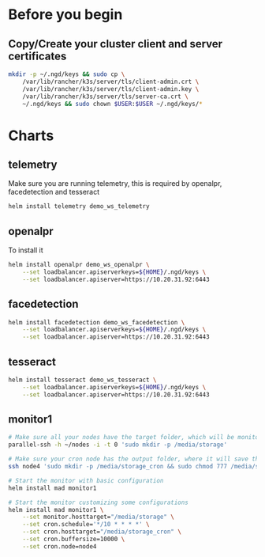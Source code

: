 # Before you begin

## Copy/Create your cluster client and server certificates

```bash
mkdir -p ~/.ngd/keys && sudo cp \
    /var/lib/rancher/k3s/server/tls/client-admin.crt \
    /var/lib/rancher/k3s/server/tls/client-admin.key \
    /var/lib/rancher/k3s/server/tls/server-ca.crt \
    ~/.ngd/keys && sudo chown $USER:$USER ~/.ngd/keys/*
```

# Charts

## telemetry

Make sure you are running telemetry, this is required by openalpr, facedetection and tesseract

```bash
helm install telemetry demo_ws_telemetry
```

## openalpr

To install it

```bash
helm install openalpr demo_ws_openalpr \
    --set loadbalancer.apiserverkeys=${HOME}/.ngd/keys \
    --set loadbalancer.apiserver=https://10.20.31.92:6443
```

## facedetection

```bash
helm install facedetection demo_ws_facedetection \
    --set loadbalancer.apiserverkeys=${HOME}/.ngd/keys \
    --set loadbalancer.apiserver=https://10.20.31.92:6443
```

## tesseract

```bash
helm install tesseract demo_ws_tesseract \
    --set loadbalancer.apiserverkeys=${HOME}/.ngd/keys \
    --set loadbalancer.apiserver=https://10.20.31.92:6443
```

## monitor1

```bash
# Make sure all your nodes have the target folder, which will be monitored
parallel-ssh -h ~/nodes -i -t 0 'sudo mkdir -p /media/storage'

# Make sure your cron node has the output folder, where it will save the exported parquet files
ssh node4 'sudo mkdir -p /media/storage_cron && sudo chmod 777 /media/storage_cron'

# Start the monitor with basic configuration
helm install mad monitor1

# Start the monitor customizing some configurations
helm install mad monitor1 \
    --set monitor.hosttarget="/media/storage" \
    --set cron.schedule='*/10 * * * *' \
    --set cron.hosttarget="/media/storage_cron" \
    --set cron.buffersize=10000 \
    --set cron.node=node4
```
